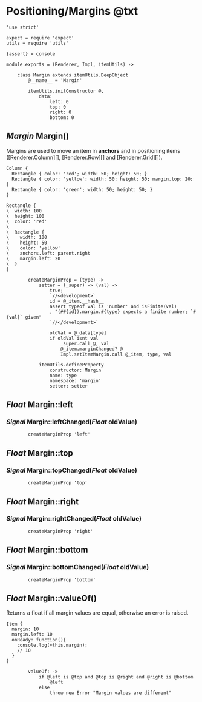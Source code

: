 Positioning/Margins @txt
========================

	'use strict'

	expect = require 'expect'
	utils = require 'utils'

	{assert} = console

	module.exports = (Renderer, Impl, itemUtils) ->

		class Margin extends itemUtils.DeepObject
			@__name__ = 'Margin'

			itemUtils.initConstructor @,
				data:
					left: 0
					top: 0
					right: 0
					bottom: 0

*Margin* Margin()
-----------------

Margins are used to move an item in **anchors** and in positioning items
([Renderer.Column][], [Renderer.Row][] and [Renderer.Grid][]).

```style
Column {
  Rectangle { color: 'red'; width: 50; height: 50; }
  Rectangle { color: 'yellow'; width: 50; height: 50; margin.top: 20; }
  Rectangle { color: 'green'; width: 50; height: 50; }
}
```

```style
Rectangle {
\  width: 100
\  height: 100
\  color: 'red'
\
\  Rectangle {
\    width: 100
\    height: 50
\    color: 'yellow'
\    anchors.left: parent.right
\    margin.left: 20
\  }
}
```

			createMarginProp = (type) ->
				setter = (_super) -> (val) ->
					true;
					`//<development>`
					id = @_item.__hash__
					assert typeof val is 'number' and isFinite(val)
					, "(##{id}).margin.#{type} expects a finite number; `#{val}` given"
					`//</development>`

					oldVal = @_data[type]
					if oldVal isnt val
						_super.call @, val
						@_item.marginChanged? @
						Impl.setItemMargin.call @_item, type, val

				itemUtils.defineProperty
					constructor: Margin
					name: type
					namespace: 'margin'
					setter: setter

*Float* Margin::left
--------------------

### *Signal* Margin::leftChanged(*Float* oldValue)

			createMarginProp 'left'

*Float* Margin::top
-------------------

### *Signal* Margin::topChanged(*Float* oldValue)

			createMarginProp 'top'

*Float* Margin::right
---------------------

### *Signal* Margin::rightChanged(*Float* oldValue)

			createMarginProp 'right'

*Float* Margin::bottom
----------------------

### *Signal* Margin::bottomChanged(*Float* oldValue)

			createMarginProp 'bottom'

*Float* Margin::valueOf()
--------------------------

Returns a float if all margin values are equal, otherwise an error is raised.

```
Item {
  margin: 10
  margin.left: 10
  onReady: function(){
  	console.log(+this.margin);
  	// 10
  }
}
```

			valueOf: ->
				if @left is @top and @top is @right and @right is @bottom
					@left
				else
					throw new Error "Margin values are different"
